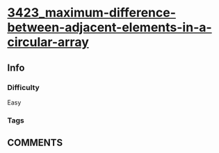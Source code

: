 # [3423_maximum-difference-between-adjacent-elements-in-a-circular-array](https://leetcode.com/contest/biweekly-contest-148/problems/maximum-difference-between-adjacent-elements-in-a-circular-array/)

## Info

### Difficulty

Easy

### Tags



## __COMMENTS__

> 
